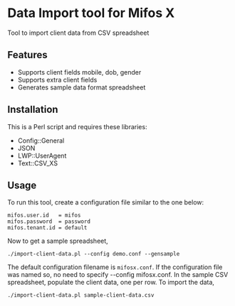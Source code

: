 # Data Import tool for Mifos X

Tool to import client data from CSV spreadsheet

## Features

 * Supports client fields mobile, dob, gender
 * Supports extra client fields
 * Generates sample data format spreadsheet

## Installation

This is a Perl script and requires these libraries:

 * Config::General
 * JSON
 * LWP::UserAgent
 * Text::CSV_XS

## Usage

To run this tool, create a configuration file similar to the one below:

```mifos.baseurl   = https://demo.openmf.org
mifos.user.id   = mifos
mifos.password  = password
mifos.tenant.id = default
```

Now to get a sample spreadsheet,

```./import-client-data.pl --config demo.conf --gensample```

The default configuration filename is ```mifosx.conf```. If the configuration
file was named so, no need to specify --config mifosx.conf.  In the sample CSV
spreadsheet, populate the client data, one per row.  To import the data,

```./import-client-data.pl sample-client-data.csv```

